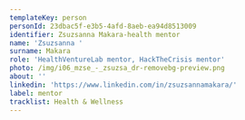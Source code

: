 ```yaml
---
templateKey: person
personId: 23dbac5f-e3b5-4afd-8aeb-ea94d8513009
identifier: Zsuzsanna Makara-health mentor
name: 'Zsuzsanna '
surname: Makara
role: 'HealthVentureLab mentor, HackTheCrisis mentor'
photo: /img/i06_mzse_-_zsuzsa_dr-removebg-preview.png
about: ''
linkedin: 'https://www.linkedin.com/in/zsuzsannamakara/'
label: mentor
tracklist: Health & Wellness
---
```

